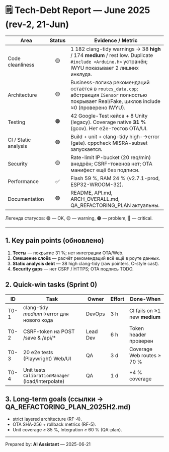 # 🗒️ Tech-Debt Report — June 2025 (rev-2, 21-Jun)

| Area | Status | Evidence / Metric |
|------|:------:|-------------------|
| Code cleanliness | 🟡 | 1 182 clang-tidy warnings → 38 **high** / 174 **medium** / rest low.  Duplicate `#include <Arduino.h>` устранён; IWYU показывает 2 лишних инклуда. |
| Architecture | 🟡 | Business-логика рекомендаций остаётся в `routes_data.cpp`; абстракция `ISensor` полностью покрывает Real/Fake, циклов include ≈0 (проверено IWYU). |
| Testing | 🟠 | 42 Google-Test кейса + 8 Unity (legacy). Coverage native **31 %** (gcov). Нет e2e-тестов OTA/UI. |
| CI / Static analysis | 🟢 | Build + unit + clang-tidy high-→error (gate). cppcheck MISRA-subset запускается. |
| Security | 🟡 | Rate-limit IP-bucket (20 req/min) внедрён; CSRF-токенов нет; OTA манифест ещё без подписи. |
| Performance | ✅ | Flash 59 %, RAM 24 % (v2.7.1-prod, ESP32-WROOM-32). |
| Documentation | 🟢 | README, API.md, ARCH_OVERALL.md, QA_REFACTORING_PLAN актуальны. |

Легенда статусов: 🟢 — OK, 🟡 — warning, 🟠 — problem, 🔴 — critical.

---
## 1. Key pain points (обновлено)
1. **Тесты** — покрытие 31 %; нет интеграции OTA/Web.
2. **Смешение слоёв** — расчёт рекомендаций всё ещё в роуте данных.
3. **Static analysis debt** — 38 high clang-tidy (raw pointers, C-style cast).
4. **Security gaps** — нет CSRF / HTTPS; OTA подпись TODO.

## 2. Quick-win tasks (Sprint 0)
| ID | Task | Owner | Effort | Done-When |
|----|------|-------|--------|-----------|
| T0-1 | clang-tidy *medium*→error для нового кода | DevOps | 3 h | CI fails on ≥1 new **medium** |
| T0-2 | CSRF-token на POST /save & /api/* | Lead Dev | 6 h | Token header проверен |
| T0-3 | 20 e2e tests (Playwright) Web/UI | QA | 3 d | Coverage Web routes ≥ 70 % |
| T0-4 | Unit tests `CalibrationManager` (load/interpolate) | QA | 1 d | +4 % coverage |

## 3. Long-term goals (ссылки → QA_REFACTORING_PLAN_2025H2.md)
* strict layered architecture (RF-4).
* OTA SHA-256 + rollback metrics (RF-5).
* Unit coverage ≥ 85 %, Integration ≥ 60 % (QA-plan).

---
Prepared by: **AI Assistant** — 2025-06-21 
